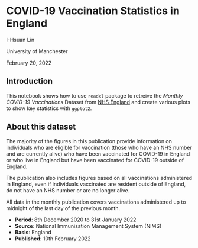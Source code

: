# COVID-19 Vaccination Statistics in England

I-Hsuan Lin

University of Manchester

February 20, 2022

## Introduction

This notebook shows how to use `readxl` package to retreive the *Monthly COVID-19 Vaccinations* Dataset from
[NHS England](https://www.england.nhs.uk/statistics/statistical-work-areas/covid-19-vaccinations/) and create various plots to show key statistics with `ggplot2`.

## About this dataset

The majority of the figures in this publication provide information on individuals who are eligible for vaccination (those who have an NHS number and are currently alive) who have been vaccinated for     COVID-19 in England or who live in England but have been vaccinated for COVID-19 outside of England.

The publication also includes figures based on all vaccinations administered in England, even if individuals vaccinated are resident outside of England, do not have an NHS number or are no longer alive.

All data in the monthly publication covers vaccinations administered up to midnight of the last day of the previous month.

- **Period**: 8th December 2020 to 31st January 2022
- **Source**: National Immunisation Management System (NIMS)
- **Basis**: England
- **Published**: 10th February 2022

